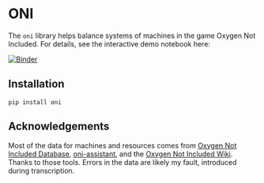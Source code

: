 # ONI

The `oni` library helps balance systems of machines in the game Oxygen Not Included. For details, see the interactive demo notebook here:

[![Binder](https://mybinder.org/badge_logo.svg)](https://mybinder.org/v2/gh/ChrisBeaumont/oni/master?filepath=doc%2FONI%20Guide.ipynb)

## Installation

``pip install oni``

## Acknowledgements

Most of the data for machines and resources comes from [Oxygen Not Included Database](http://oni-db.com), [oni-assistant](http://oni-assistant.com), and the [Oxygen Not Included Wiki](https://oxygennotincluded.gamepedia.com/Oxygen_Not_Included_Wiki). Thanks to those tools. Errors in the data are likely my fault, introduced during transcription.
